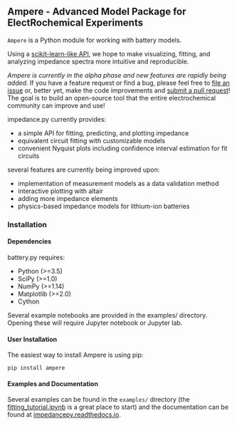 

<!--
[![Build Status](https://travis-ci.org/ECSHackWeek/impedance.py.svg?branch=master)](https://travis-ci.org/ECSHackWeek/impedance.py)

[![Coverage Status](https://coveralls.io/repos/github/ECSHackWeek/impedance.py/badge.svg?branch=master)](https://coveralls.io/github/ECSHackWeek/impedance.py?branch=master)

[![Documentation Status](https://readthedocs.org/projects/impedancepy/badge/?version=latest)](https://impedancepy.readthedocs.io/en/latest/?badge=latest)
-->


Ampere - Advanced Model Package for ElectRochemical Experiments
------------

`Ampere` is a Python module for working with battery models.

Using a [scikit-learn-like API](https://arxiv.org/abs/1309.0238), we hope to make visualizing, fitting, and analyzing impedance spectra more intuitive and reproducible.

<i>Ampere is currently in the alpha phase and new features are rapidly being added.</i>
If you have a feature request or find a bug, please feel free to [file an issue](https://github.com/nealde/Ampere/issues) or, better yet, make the code improvements and [submit a pull request](https://help.github.com/articles/creating-a-pull-request-from-a-fork/)! The goal is to build an open-source tool that the entire electrochemical community can improve and use!

impedance.py currently provides:
- a simple API for fitting, predicting, and plotting impedance
- equivalent circuit fitting with customizable models
- convenient Nyquist plots including confidence interval estimation for fit circuits

several features are currently being improved upon:
- implementation of measurement models as a data validation method
- interactive plotting with altair
- adding more impedance elements
- physics-based impedance models for lithium-ion batteries

### Installation
#### Dependencies

battery.py requires:

- Python (>=3.5)
- SciPy (>=1.0)
- NumPy (>=1.14)
- Matplotlib (>=2.0)
- Cython


Several example notebooks are provided in the examples/ directory. Opening these will require Jupyter notebook or Jupyter lab.

#### User Installation

The easiest way to install Ampere is using pip:

`pip install ampere`

#### Examples and Documentation

Several examples can be found in the `examples/` directory (the [fitting_tutorial.ipynb](https://github.com/ECSHackWeek/impedance.py/blob/master/examples/fitting_tutorial.ipynb) is a great place to start) and the documentation can be found at [impedancepy.readthedocs.io](https://impedancepy.readthedocs.io/en/latest/).
